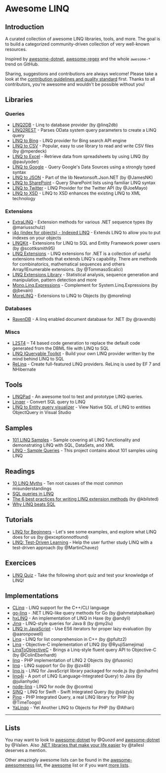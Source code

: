 <!--
  Title: Awesome LINQ
  Description: A curated list of amazingly awesome LINQ resources.
  Author: aloisdg
  -->

# Awesome LINQ

## Introduction

A curated collection of awesome LINQ libraries, tools, and more. The goal is to build a categorized community-driven collection of very well-known resources.

Inspired by [awesome-dotnet](https://github.com/quozd/awesome-dotnet), [awesome-regex](https://github.com/aloisdg/awesome-regex) and the whole `awesome-*` trend on GitHub.

Sharing, suggestions and contributions are always welcome! Please take a look at the [contribution guidelines and quality standard](https://github.com/aloisdg/awesome-linq/blob/master/CONTRIBUTING.md) first. Thanks to all contributors, you're awesome and wouldn't be possible without you!

## Libraries

### Queries

- [LINQ2DB](https://github.com/linq2db/linq2db) - Linq to database provider (by @linq2db)
- [LINQ2REST](https://linq2rest.codeplex.com) - Parses OData system query parameters to create a LINQ query
- [LINQ to Bing](https://linqtobing.codeplex.com) - LINQ provider for Bing search API engine
- [LINQ to CSV](https://github.com/mperdeck/LINQtoCSV) - Popular, easy to use library to read and write CSV files (by @mperdeck)
- [LINQ to Excel](https://github.com/paulyoder/LinqToExcel) - Retrieve data from spreadsheets by using LINQ (by @paulyoder)
- [LINQ to Google](http://www.codeplex.com/glinq) - Query Google's Data Sources using a strongly typed syntax
- [LINQ to JSON](http://james.newtonking.com/json/help/html/LINQtoJSON.htm) - Part of the lib Newtonsoft.Json.NET (by @JamesNK)
- [LINQ to SharePoint](http://linqtosharepoint.codeplex.com) - Query SharePoint lists using familiar LINQ syntax
- [LINQ to Twitter](https://github.com/JoeMayo/LinqToTwitter) - LINQ Provider for the Twitter API (by @JoeMayo)
- [LINQ to XSD](http://linqtoxsd.codeplex.com) - LINQ to XSD enhances the existing LINQ to XML technology

### Extensions

- [ExtraLINQ](https://github.com/mariusschulz/ExtraLINQ) - Extension methods for various .NET sequence types (by @mariusschulz)
- [i4o (index for objects) - Indexed LINQ](http://i4o.codeplex.com) - Extends LINQ to allow you to put indexes on your objects
- [LINQKit](https://github.com/scottksmith95/LINQKit) - Extensions for LINQ to SQL and Entity Framework power users (by @scottksmith95)
- [LINQ Extensions](https://github.com/TommasoScalici/LINQExtensions) - LINQ extensions for .NET is a collection of useful extensions methods that extends LINQ's capability. There are methods for combinatorics, mathematical sequences and others Array/IEnumerable extensions. (by @TommasoScalici)
- [LINQ Extensions Library](https://linqlib.codeplex.com) - Statistical analysis, sequence generation and manipulation, pattern detection and more
- [Mono.Linq.Expressions](https://github.com/jbevain/mono.linq.expressions) - Complement for System.Linq.Expressions (by @jbevain)
- [MoreLINQ](https://github.com/morelinq/MoreLINQ) - Extensions to LINQ to Objects  (by @morelinq)

### Databases

- [RavenDB](https://github.com/ravendb/ravendb) - A linq enabled document database for .NET (by @ravendb)

### Miscs

- [L2ST4](http://l2st4.codeplex.com) – T4 based code generation to replace the default code generated from the DBML file with LINQ to SQL
- [LINQ IQueryable Toolkit](http://iqtoolkit.codeplex.com) - Build your own LINQ provider written by the mind behind LINQ to SQL
- [ReLinq](http://relinq.codeplex.com) - Create full-featured LINQ providers. ReLinq is used by EF 7 and NHibernate

## Tools

- [LINQPad](http://www.linqpad.net) - An awesome tool to test and prototype LINQ queries.
- [Linqer](http://sqltolinq.com) - Convert SQL query to LINQ
- [LINQ to Entity query visualizer](https://visualstudiogallery.msdn.microsoft.com/99468ece-689b-481c-868c-19e00e0a4e69) - View Native SQL of LINQ to entities ObjectQuery in Visual Studio 

## Samples

- [101 LINQ Samples](https://code.msdn.microsoft.com/101-LINQ-Samples-3fb9811b) - Sample covering all LINQ functionality and demonstrating LINQ with SQL, DataSets, and XML
- [LINQ - Sample Queries](https://code.msdn.microsoft.com/LINQ-Sample-Queries-13a42a54) - This project contains about 101 samples using LINQ

## Readings

- [10 LINQ Myths](http://www.albahari.com/nutshell/10linqmyths.aspx) - Ten root causes of the most common misunderstandings
- [SQL queries in LINQ](http://www.codeducky.org/sql-queries-in-linq)
- [The 6 best practices for writing LINQ extension methods](http://firstclassthoughts.co.uk/Articles/Design/LINQExtensionMethodsBestPractices.html) (by @kbilsted)
- [Why LINQ beats SQL](https://www.linqpad.net/WhyLINQBeatsSQL.aspx)

## Tutorials

- [LINQ for Beginners](http://www.exceptionnotfound.net/linq-for-beginners/) - Let's see some examples, and explore what LINQ does for us (by @exceptionnotfound)
- [LINQ: Test-Driven Learning](https://github.com/MartinChavez/LINQ) - Help the user further study LINQ with a test-driven approach (by @MartinChavez)

## Exercices

- [LINQ Quiz](http://www.albahari.com/nutshell/linqquiz.aspx) - Take the following short quiz and test your knowledge of LINQ!

## Implementations

- [CLinq](https://linqextensions.codeplex.com/) - LINQ support for the C++/CLI language
- [go-linq](https://github.com/ahmetalpbalkan/go-linq) - .NET LINQ-like query methods for Go (by @ahmetalpbalkan)
- [hxLINQ](https://github.com/andyli/hxLINQ) - An implementation of LINQ in Haxe (by @andyli)
- [Jinq](https://github.com/my2iu/Jinq) - LINQ-style queries for Java 8 (by @my2iu)
- [LINQ in JavaScript](https://github.com/aaronpowell/linq-in-javascript) - Use ES6 iterators for proper lazy evaluation (by @aaronpowell)
- [Linq](https://github.com/pfultz2/Linq) - LINQ for list comprehension in C++ (by @pfultz2)
- [Linq](https://github.com/RyujiSamejima/Linq) - Objective-C implementation of LINQ (by @RyujiSamejima)
- [LinqToObjectiveC](https://github.com/ColinEberhardt/LinqToObjectiveC) - Brings a Linq-style fluent query API to Objective-C (by @ColinEberhardt)
- [linq](https://github.com/fusonic/linq) - PHP implementation of LINQ 2 Objects (by @fusonic)
- [linq](https://github.com/zx48/linq) - LINQ support for Go (by @zx48)
- [linq.js](https://github.com/mihaifm/linq) - LINQ for JavaScript library packaged for node.js (by @mihaifm)
- [linq4j](https://github.com/julianhyde/linq4j) - A port of LINQ (Language-Integrated Query) to Java (by @julianhyde)
- [node-linq](https://github.com/contra/node-linq) - LINQ for node (by @contra)
- [SINQ](https://github.com/slazyk/SINQ) - LINQ for Swift - Swift Integrated Query (by @slazyk)
- [Pinq](https://github.com/TimeToogo/Pinq) - PHP Integrated Query, a real LINQ library for PHP (by @TimeToogo)
- [YaLinqo](https://github.com/Athari/YaLinqo) - Yet Another LINQ to Objects for PHP (by @Athari)

---

## Lists

You may want to look to [awesome-dotnet](https://github.com/quozd/awesome-dotnet) by @Quozd and [awesome-dotnet](https://github.com/Valien/awesome-dotnet) by @Valien. Also [.NET libraries that make your life easier](https://github.com/tallesl/.NET-libraries-that-make-your-life-easier) by @tallesl deserves a mention.

Other amazingly awesome lists can be found in the [awesome-awesomeness](https://github.com/bayandin/awesome-awesomeness) list, the [awesome](https://github.com/sindresorhus/awesome) list or if you want [more lists](https://github.com/jnv/lists).
